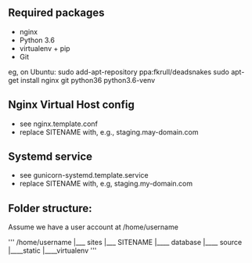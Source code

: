 ## Required packages

* nginx
* Python 3.6
* virtualenv + pip
* Git

eg, on Ubuntu:
    sudo add-apt-repository ppa:fkrull/deadsnakes
    sudo apt-get install nginx git python36 python3.6-venv

## Nginx Virtual Host config

* see nginx.template.conf
* replace SITENAME with, e.g., staging.may-domain.com

## Systemd service

* see gunicorn-systemd.template.service
* replace SITENAME with, e.g, staging.my-domain.com

## Folder structure:
Assume we have a user account at /home/username

'''
/home/username
|___ sites
      |___ SITENAME
             |____ database
             |____ source
             |____static
             |____virtualenv
 '''